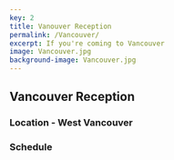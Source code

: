 ```yaml
---
key: 2
title: Vanouver Reception
permalink: /Vancouver/
excerpt: If you're coming to Vancouver
image: Vancouver.jpg
background-image: Vancouver.jpg
---
```

## Vancouver Reception

### Location - West Vancouver

### Schedule
